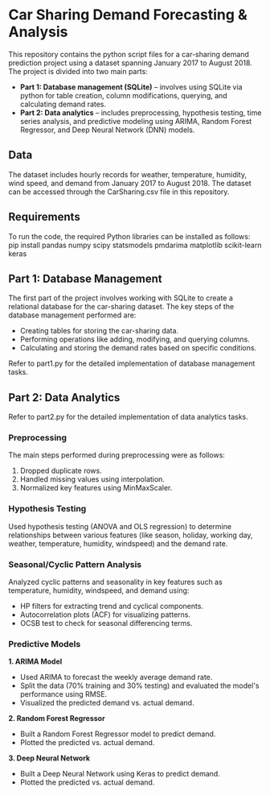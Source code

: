 # Car Sharing Demand Forecasting & Analysis
This repository contains the python script files for a car-sharing demand prediction project using a dataset spanning January 2017 to August 2018. The project is divided into two main parts:

- **Part 1: Database management (SQLite)** – involves using SQLite via python for table creation, column modifications, querying, and calculating demand rates.
- **Part 2: Data analytics** – includes preprocessing, hypothesis testing, time series analysis, and predictive modeling using ARIMA, Random Forest Regressor, and Deep Neural Network (DNN) models.


## Data
The dataset includes hourly records for weather, temperature, humidity, wind speed, and demand from January 2017 to August 2018. The dataset can be accessed through the CarSharing.csv file in this repository.

## Requirements
To run the code, the required Python libraries can be installed as follows:
pip install pandas numpy scipy statsmodels pmdarima matplotlib scikit-learn keras

## Part 1: Database Management
The first part of the project involves working with SQLite to create a relational database for the car-sharing dataset. The key steps of the database management performed are:
- Creating tables for storing the car-sharing data.
- Performing operations like adding, modifying, and querying columns.
- Calculating and storing the demand rates based on specific conditions.  

Refer to part1.py for the detailed implementation of database management tasks.

## Part 2: Data Analytics
Refer to part2.py for the detailed implementation of data analytics tasks.

### Preprocessing
The main steps performed during preprocessing were as follows:
1. Dropped duplicate rows.
2. Handled missing values using interpolation.
3. Normalized key features using MinMaxScaler.

### Hypothesis Testing
Used hypothesis testing (ANOVA and OLS regression) to determine relationships between various features (like season, holiday, working day, weather, temperature, humidity, windspeed) and the demand rate.

### Seasonal/Cyclic Pattern Analysis
Analyzed cyclic patterns and seasonality in key features such as temperature, humidity, windspeed, and demand using:
- HP filters for extracting trend and cyclical components.
- Autocorrelation plots (ACF) for visualizing patterns.
- OCSB test to check for seasonal differencing terms.

### Predictive Models
**1. ARIMA Model**  
- Used ARIMA to forecast the weekly average demand rate.
- Split the data (70% training and 30% testing) and evaluated the model's performance using RMSE.
- Visualized the predicted demand vs. actual demand.

**2. Random Forest Regressor**  
- Built a Random Forest Regressor model to predict demand.
- Plotted the predicted vs. actual demand.

**3. Deep Neural Network**  
- Built a Deep Neural Network using Keras to predict demand.
- Plotted the predicted vs. actual demand.
